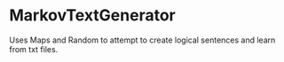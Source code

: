 # MarkovTextGenerator
Uses Maps and Random to attempt to create logical sentences and learn from txt files.
